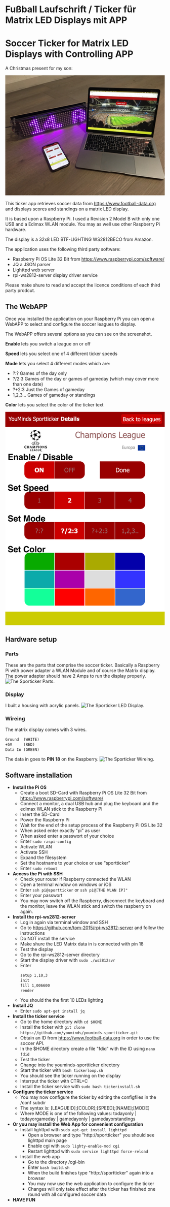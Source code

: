 # Fußball Laufschrift / Ticker für Matrix LED Displays mit APP
# Soccer  Ticker for Matrix LED Displays with Controlling APP

A Christmas present for my son:


![The Sporticker in action with Apps controlling the leagues.](sportticker.jpeg)

This ticker app retrieves soccer data from https://www.football-data.org and displays scores and standings on a matrix LED display.

It is based upon a Raspberry Pi. I used a Revision 2 Model B with only one USB and a Edimax WLAN module. You may as well use other Raspberry Pi hardware.

The display is a 32x8 LED BTF-LIGHTING WS2812BECO from Amazon.

The application uses the following third party software:

- Raspberry Pi OS Lite 32 Bit from https://www.raspberrypi.com/software/
- JQ a JSON parser
- Lighttpd web server
- rpi-ws2812-server display driver service

Please make shure to read and accept the licence conditions of each third party prodcut.

## The WebAPP

Once you installed the application on your Raspberry Pi you can open a WebAPP to select and configure the soccer leagues to display.

The WebAPP offers several options as you can see on the screenshot.


**Enable** lets you switch a league on or off

**Speed** lets you select one of 4 different ticker speeds

**Mode** lets you select 4 different modes which are:
- ?:? Games of the day only
- ?/2:3 Games of the day or games of gameday (which may cover more than one date)
- ?+2:3 Just the Games of gameday
- 1,2,3... Games of gameday or standings

**Color** lets you select the color of the ticker text

![The Sporticker WebAPP.](appdetails.png)




## Hardware setup

### Parts
These are the parts that comprise the soccer ticker. Basically a Raspberry Pi with power adapter a WLAN Module and of course the Matrix display. The power adapter should have 2 Amps to run the display properly.
![The Sporticker Parts.](parts.png)

### Display
I built a housing with acrylic panels.
![The Sporticker LED Display.](matrix.png)

### Wireing
The matrix display comes with 3 wires. 
```
Ground  (WHITE)
+5V     (RED)
Data In (GREEN)
```
The data in goes to **PIN 18** on the Raspberry.
![The Sporticker Wireing.](wire.png)

## Software installation

- **Install the Pi OS**
  - Create a boot SD-Card with Raspberry Pi OS Lite 32 Bit from https://www.raspberrypi.com/software/
  - Connect a monitor, a dual USB hub and plug the keyboard and the edimax WLAN stick to the Raspberry Pi
  - Insert the SD-Card
  - Power the Raspberry Pi
  - Wait for the end of the setup process of the Raspberry Pi OS Lite 32
  - When asked enter exactly "pi" as user
  - When asked enter a passwort of your choice
  - Enter ``` sudo raspi-config ```
  - Activate WLAN
  - Activate SSH
  - Expand the filesystem
  - Set the hostname to your choice or use "sportticker"
  - Enter ```sudo reboot```
- **Access the Pi with SSH**
  - Check your router if Raspberry connected the WLAN
  - Open a terminal window on windows or iOS
  - Enter ```ssh pi@sportticker``` or ```ssh pi@[THE WLAN IP]"```
  - Enter your passwort
  - You may now switch off the Raspberry, disconnect the keyboard and the monitor, leave the WLAN stick and switch the raspberry on again.
- **Install the rpi-ws2812-server**
  - Log in again via terminal window and SSH
  - Go to https://github.com/tom-2015/rpi-ws2812-server and follow the instructions
  - Do NOT install the service
  - Make shure the LED Matrix data in is connected with pin 18
  - Test the display
  - Go to the rpi-ws2812-server directory
  - Start the display driver with ```sudo ./ws2812svr```
  - Enter
    ```
    setup 1,10,3 
    init 
    fill 1,006600 
    render
    ```
  - You should the the first 10 LEDs lighting
- **Install JQ**
  - Enter ```sudo apt-get install jq```
- **Install the ticker service**
  - Go to the home directory with ```cd $HOME```
  - Install the ticker with ```git clone https://github.com/youminds/youminds-sportticker.git```
  - Obtain an ID from https://www.football-data.org in order to use the soccer API.
  - In the $HOME directory create a file "fdid" with the ID using ```nano fdid```
  - Test the ticker 
  - Change into the youminds-sportticker directory 
  - Start the ticker with ```bash tickerloop.sh```
  - You should see the ticker running on the display
  - Interrput the ticker with CTRL+C
  - Install the ticker service with ```sudo bash tickerinstall.sh```
- **Configure the ticker service**
  - You may now configure the ticker by editing the configfiles in the /conf subdir
  - The syntax is: [LEAGUEID];[COLOR];[SPEED];[NAME];[MODE]
  - Where MODE is one of the following values: todayonly | todayorgameday | gamedayonly | gamedayorstandings
- **Or you may install the Web App for convenient configuration**
  - Install lighttpd with ```sudo apt-get install lighttpd```
    - Open a browser and type "http://sportticker" you should see lighttpd main page
    - Enable cgi with ```sudo lighty-enable-mod cgi```
    - Restart lighttpd with ```sudo service lighttpd force-reload```
  - Install the web app
    - Go to the directory /cgi-bin
    - Enter ```bash build.sh```
    - When the build finishes type "http://sportticker" again into a browser
    - You may now use the web application to configure the ticker
    - Changes will only take effect after the ticker has finished one round with all configured soccer data
- **HAVE FUN**
  

